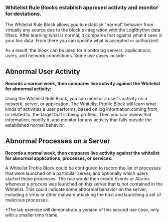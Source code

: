 ### Whitelist Rule Blocks establish approved activity and monitor for deviations.

The Whitelist Rule Block allows you to establish "normal" behavior from virtually any source due to the block's integration with the LogRhythm data filters. After learning what is normal, it compares that against what it sees in your live data. From there you can specify what is accepted or authorized. 

As a result, the block can be used for monitoring servers, applications, users, and network connections. Some use cases include:


## Abnormal User Activity

**Records a normal week, then compares live activity against the Whitelist for abnormal activity:**
  
Using the Whitelist Rule Block, you can monitor a user's activity on a network, server, or application. The Whitelist Profile Block will learn what kinds of activities a user performs, based on log information coming from, or related to, the target that is being profiled. Then you can review that information, modify it, and monitor for any activity that falls outside the established normal behavior.


## Abnormal Processes on a Server

**Records a normal week, then compares live** **activity against the whitelist for abnormal applications, processes, or services:**

A Whitelist Profile Block could be configured to record the list of processes that were launched on a particular server, and optionally which users started those processes. The rule would then create Events or Alarms whenever a process was launched on this server that is not contained in the Whitelist. This could indicate some abnormal behavior on the server, including a virus or other malware attacking the host and launching a set of malicious processes.

*The lab exercise will demonstrate a version of this second use case, only with a smaller time frame.


